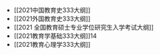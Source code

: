 - [[2021中国教育史333大纲]]
- [[2021外国教育史333大纲]]
- [[2021 全国教育硕士专业学位研究生入学考试大纲]]
- [[2021教育学基础333大纲]]14
- [[2021教育心理学333大纲]]